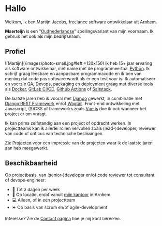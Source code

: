 # Hallo
Welkom, ik ben Martijn Jacobs, freelance software ontwikkelaar uit [Arnhem](https://www.google.nl/maps/place/Arnhem/).


__Maerteijn__ is een "[Oudnederlandse](https://nl.wikipedia.org/wiki/Oudnederlands)" spellingsvariant van mijn voornaam. Ik gebruik het ook als mijn bedrijfsnaam.

## Profiel
![Martijn](/images/photo-small.jpg#left =130x150) Ik heb 15+ jaar ervaring als software ontwikkelaar, met name met de programmeertaal [Python](https://www.python.org/). Ik schrijf graag leesbare en aanpasbare programmacode en ik ben van mening dat code pas software wordt als er een test voor is. Ik automatiseer en voorzie QA, Devops, packaging en deployment graag met diverse tools als [Docker](https://www.docker.com), [GitLab CI/CD](https://docs.gitlab.com/ee/ci/), [Github Actions](https://github.com/features/actions) of [Saltstack](https://www.saltstack.com/).

De laatste jaren heb ik vooral met [Django](https://www.djangoproject.com/) gewerkt, in combinatie met [Django REST Framework](https://www.django-rest-framework.org/) en/of [Wagtail](https://wagtail.io/). Front-end ontwikkeling met Javascript, (S)CSS of frameworks zoals [Vue.js](https://vuejs.org/) doe ik ook wanneer het project er om vraagt.

Ik kan prima zelfstandig aan een project of opdracht werken. In projectteams kan ik allerlei rollen vervullen zoals (lead-)developer, reviewer van code of criticus van technische beslissingen.

Zie [Projecten](/nl/projecten) voor een impressie van de projecten waar ik de laatste jaren aan heb meegewerkt.

## Beschikbaarheid
Op projectbasis, van (senior-)developer en/of code reviewer tot consultant of devops-engineer:

- :calendar: Tot 3 dagen per week
- :office: Op locatie, en/of vanuit [mijn kantoor](https://goo.gl/maps/Pr3t1pmqjMt9Y3gaA) in Arnhem
- :computer: Alleen, of in een projectteam
- :fast_forward: Op basis van scrum en/of agile-development

Interesse? Zie de [Contact pagina](/nl/contact) hoe je mij kunt bereiken.
